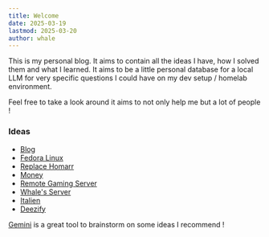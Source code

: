 ```yaml
---
title: Welcome
date: 2025-03-19
lastmod: 2025-03-20
author: whale
---
```

This is my personal blog. It aims to contain all the ideas I have, how I solved them and what I learned. It aims to be a little personal database for a local LLM for very specific questions I could have on my dev setup / homelab environment.

Feel free to take a look around it aims to not only help me but a lot of people !
### Ideas

- [Blog](/content/posts/Blog.md)
- [Fedora Linux](/content/posts/Fedora.md)
- [Replace Homarr](/content/posts/Dashboard.md)
- [Money](/content/posts/Money.md)
- [Remote Gaming Server](/content/posts/Remote-Gaming-Server.md)
- [Whale's Server](/content/posts/whales-server.md)
- [Italien](/content/posts/italian/Italian.md)
- [Deezify](/content/posts/Deezify.md)

[Gemini](https://gemini.google.com/) is a great tool to brainstorm on some ideas I recommend !
